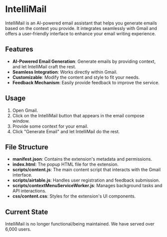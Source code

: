 # IntelliMail

IntelliMail is an AI-powered email assistant that helps you generate emails based on the context you provide. It integrates seamlessly with Gmail and offers a user-friendly interface to enhance your email writing experience.

## Features

- **AI-Powered Email Generation**: Generate emails by providing context, and let IntelliMail craft the rest.
- **Seamless Integration**: Works directly within Gmail.
- **Customizable**: Modify the content and style to fit your needs.
- **Feedback Mechanism**: Easily provide feedback to improve the service.

## Usage

1. Open Gmail.
2. Click on the IntelliMail button that appears in the email compose window.
3. Provide some context for your email.
4. Click "Generate Email" and let IntelliMail do the rest.

## File Structure

- **manifest.json**: Contains the extension's metadata and permissions.
- **index.html**: The popup HTML file for the extension.
- **scripts/content.js**: The main content script that interacts with the Gmail interface.
- **scripts/airtable.js**: Handles user registration and feedback submission.
- **scripts/contextMenuServiceWorker.js**: Manages background tasks and API interactions.
- **css/content.css**: Styles for the extension's UI components.

## Current State
IntelliMail is no longer functional/being maintained. We have served over 6,000 users.
